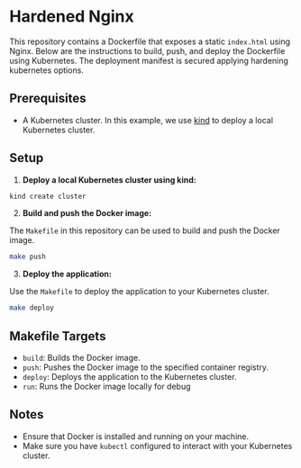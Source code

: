 # Hardened Nginx

This repository contains a Dockerfile that exposes a static `index.html` using Nginx. Below are the instructions to build, push, and deploy the Dockerfile using Kubernetes. The deployment manifest is secured applying hardening kubernetes options.

## Prerequisites

- A Kubernetes cluster. In this example, we use [kind](https://kind.sigs.k8s.io/) to deploy a local Kubernetes cluster.

## Setup

1. **Deploy a local Kubernetes cluster using kind:**

  ```sh
  kind create cluster
  ```

2. **Build and push the Docker image:**

  The `Makefile` in this repository can be used to build and push the Docker image.

  ```sh
  make push
  ```

3. **Deploy the application:**

  Use the `Makefile` to deploy the application to your Kubernetes cluster.

  ```sh
  make deploy
  ```

## Makefile Targets

- `build`: Builds the Docker image.
- `push`: Pushes the Docker image to the specified container registry.
- `deploy`: Deploys the application to the Kubernetes cluster.
- `run`: Runs the Docker image locally for debug

## Notes

- Ensure that Docker is installed and running on your machine.
- Make sure you have `kubectl` configured to interact with your Kubernetes cluster.
